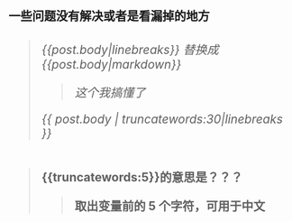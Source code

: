 <h2> 一些问题没有解决或者是看漏掉的地方

> <h6> {{post.body|linebreaks}} 
> 替换成  {{post.body|markdown}}
> 
> > 这个我搞懂了
>
>
>
> {{ post.body | truncatewords:30|linebreaks }}
>

> {{truncatewords:5}}的意思是？？？
> > 取出变量前的 5 个字符，可用于中文
> 